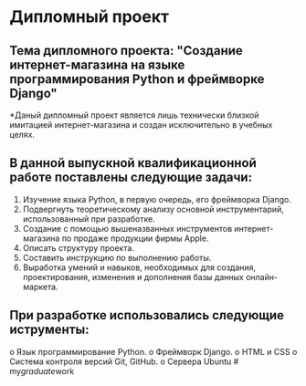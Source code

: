 # Дипломный проект
## Тема дипломного проекта: "Создание интернет-магазина на языке программирования Python и фреймворке Django"
*Даный дипломный проект является лишь технически близкой имитацией интернет-магазина и создан исключительно в учебных целях.
## В данной выпускной квалификационной работе поставлены следующие задачи:
1.	Изучение языка Python, в первую очередь, его фреймворка Django.
2.	Подвергнуть теоретическому анализу основной инструментарий, использованный при разработке.
3.	Создание с помощью вышеназванных инструментов интернет-магазина по продаже продукции фирмы Apple.
4.	Описать структуру проекта.
5.	Составить инструкцию по выполнению работы.
6.	Выработка умений и навыков, необходимых для создания, проектирования, изменения и дополнения базы данных онлайн-маркета.
## При разработке использовались следующие иструменты: 
o	Язык программирование Python.
o	Фреймворк Django.
o	HTML и CSS
o	Система контроля версий Git, GitHub.
o	Сервера Ubuntu
#   m y _ g r a d u a t e _ w o r k  
 